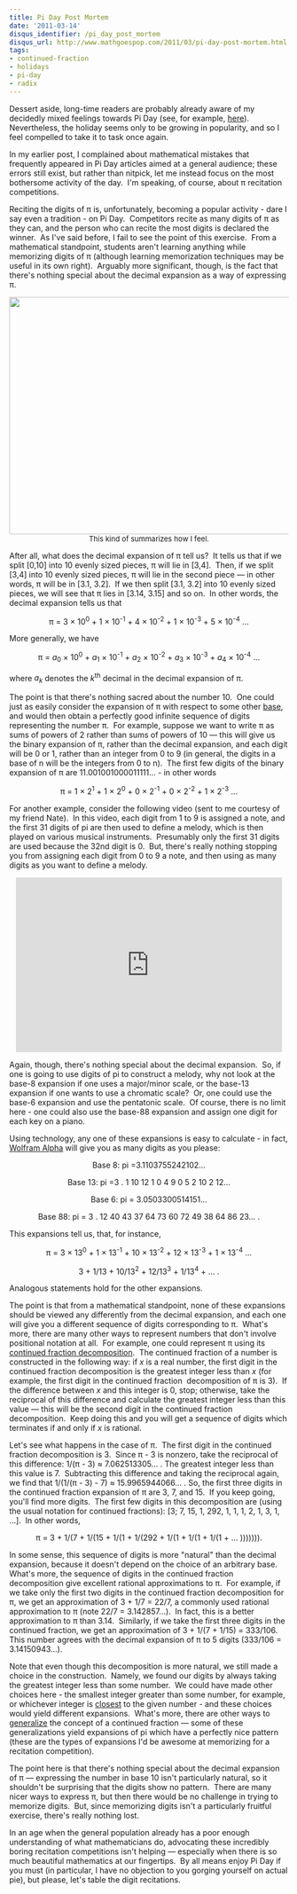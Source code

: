 ```yaml
---
title: Pi Day Post Mortem
date: '2011-03-14'
disqus_identifier: /pi_day_post_mortem
disqus_url: http://www.mathgoespop.com/2011/03/pi-day-post-mortem.html
tags:
- continued-fraction
- holidays
- pi-day
- radix
---
```


Dessert aside, long-time readers are probably already aware of my decidedly mixed feelings towards Pi Day (see, for example, <a href="http://www.mathgoespop.com/2009/03/pi-day.html">here</a>).  Nevertheless, the holiday seems only to be growing in popularity, and so I feel compelled to take it to task once again.

In my earlier post, I complained about mathematical mistakes that frequently appeared in Pi Day articles aimed at a general audience; these errors still exist, but rather than nitpick, let me instead focus on the most bothersome activity of the day.  I'm speaking, of course, about &pi; recitation competitions.

Reciting the digits of &pi; is, unfortunately, becoming a popular activity - dare I say even a tradition - on Pi Day.  Competitors recite as many digits of &pi; as they can, and the person who can recite the most digits is declared the winner.  As I've said before, I fail to see the point of this exercise.  From a mathematical standpoint, students aren't learning anything while memorizing digits of &pi; (although learning memorization techniques may be useful in its own right).  Arguably more significant, though, is the fact that there's nothing special about the decimal expansion as a way of expressing &pi;.

<p style="text-align:center;font-size:small;"><a href="http://www.toothpastefordinner.com/031208/how-many-digits-of-pi-do-you-know.gif"><img src="http://www.toothpastefordinner.com/031208/how-many-digits-of-pi-do-you-know.gif" alt="" width="650" height="428" /></a><br>This kind of summarizes how I feel.</p>

After all, what does the decimal expansion of &pi; tell us?  It tells us that if we split [0,10] into 10 evenly sized pieces, &pi; will lie in [3,4].  Then, if we split [3,4] into 10 evenly sized pieces, &pi; will lie in the second piece &mdash; in other words, &pi; will be in [3.1, 3.2].  If we then split [3.1, 3.2] into 10 evenly sized pieces, we will see that &pi; lies in [3.14, 3.15] and so on.  In other words, the decimal expansion tells us that

<p style="text-align: center;">&pi; = 3 &times; 10<sup>0</sup> + 1 &times; 10<sup>-1</sup> + 4 &times; 10<sup>-2</sup> + 1 &times; 10<sup>-3</sup> + 5 &times; 10<sup>-4</sup> ... </p> 

<p>More generally, we have</p>
<p style="text-align: center;">&pi; = <em>a</em><sub>0</sub> &times; 10<sup>0</sup> + <em>a</em><sub>1</sub> &times; 10<sup>-1</sup> + <em>a</em><sub>2</sub> &times; 10<sup>-2</sup> + <em>a</em><sub>3</sub> &times; 10<sup>-3</sup> + <em>a</em><sub>4</sub> &times; 10<sup>-4</sup> ... 
<p>where <em>a<sub>k</sub></em> denotes the <em>k</em><sup>th</sup> decimal in the decimal expansion of &pi;.</p>
<p>The point is that there's nothing sacred about the number 10.  One could just as easily consider the expansion of &pi; with respect to some other <a href="http://en.wikipedia.org/wiki/Radix">base</a>, and would then obtain a perfectly good infinite sequence of digits representing the number &pi;.  For example, suppose we want to write &pi; as sums of powers of 2 rather than sums of powers of 10 &mdash; this will give us the binary expansion of &pi;, rather than the decimal expansion, and each digit will be 0 or 1, rather than an integer from 0 to 9 (in general, the digits in a base of n will be the integers from 0 to n).  The first few digits of the binary expansion of &pi; are 11.001001000011111... - in other words</p>
<p style="text-align: center;">&pi; = 1 &times; 2<sup>1</sup> + 1 &times; 2<sup>0</sup> + 0 &times; 2<sup>-1</sup> + 0 &times; 2<sup>-2</sup> + 1 &times; 2<sup>-3</sup> ... </p> 
<p>For another example, consider the following video (sent to me courtesy of my friend Nate).  In this video, each digit from 1 to 9 is assigned a note, and the first 31 digits of pi are then used to define a melody, which is then played on various musical instruments.  Presumably only the first 31 digits are used because the 32nd digit is 0.  But, there's really nothing stopping you from assigning each digit from 0 to 9 a note, and then using as many digits as you want to define a melody.</p>
<p style="text-align: center;"><object width="480" height="315"><param name="movie" value="http://www.youtube.com/v/YOQb_mtkEEE?version=3&amp;hl=en_US"></param><param name="allowFullScreen" value="true"></param><param name="allowscriptaccess" value="always"></param><embed src="http://www.youtube.com/v/YOQb_mtkEEE?version=3&amp;hl=en_US" type="application/x-shockwave-flash" width="480" height="315" allowscriptaccess="always" allowfullscreen="true"></embed></object></p>
Again, though, there's nothing special about the decimal expansion.  So, if one is going to use digits of pi to construct a melody, why not look at the base-8 expansion if one uses a major/minor scale, or the base-13 expansion if one wants to use a chromatic scale?  Or, one could use the base-6 expansion and use the pentatonic scale.  Of course, there is no limit here - one could also use the base-88 expansion and assign one digit for each key on a piano.

Using technology, any one of these expansions is easy to calculate - in fact, <a href="http://www.wolframalpha.com/">Wolfram Alpha</a> will give you as many digits as you please:
<p style="text-align: center;">Base 8: pi =3.1103755242102...</p>
<p style="text-align: center;">Base 13: pi =3 . 1 10 12 1 0 4 9 0 5 2 10 2 12...</p>
<p style="text-align: center;">Base 6: pi = 3.0503300514151...</p>
<p style="text-align: center;">Base 88: pi = 3 . 12 40 43 37 64 73 60 72 49 38 64 86 23... .</p>
<p>This expansions tell us, that, for instance,</p>
<p style="text-align: center;">&pi; = 3 &times; 13<sup>0</sup> + 1 &times; 13<sup>-1</sup> + 10 &times; 13<sup>-2</sup> + 12 &times; 13<sup>-3</sup> + 1 &times; 13<sup>-4</sup> ... </p>
<p style="text-align: center;">3 + 1/13 + 10/13<sup>2</sup> + 12/13<sup>3</sup> + 1/13<sup>4</sup> + ... .</p>
<p>Analogous statements hold for the other expansions.</p>
<p>The point is that from a mathematical standpoint, none of these expansions should be viewed any differently from the decimal expansion, and each one will give you a different sequence of digits corresponding to &pi;.  What's more, there are many other ways to represent numbers that don't involve positional notation at all.  For example, one could represent &pi; using its <a href="http://en.wikipedia.org/wiki/Continued_fraction">continued fraction decomposition</a>.  The continued fraction of a number is constructed in the following way: if <em>x</em> is a real number, the first digit in the continued fraction decomposition is the greatest integer less than <em>x</em> (for example, the first digit in the continued fraction  decomposition of &pi; is 3).  If the difference between <em>x</em> and this integer is 0, stop; otherwise, take the reciprocal of this difference and calculate the greatest integer less than this value &mdash; this will be the second digit in the continued fraction decomposition.  Keep doing this and you will get a sequence of digits which terminates if and only if <em>x</em> is rational.</p>
<p>Let's see what happens in the case of &pi;.  The first digit in the continued fraction decomposition is 3.  Since &pi; - 3 is nonzero, take the reciprocal of this difference: 1/(&pi; - 3) &approx; 7.062513305... . The greatest integer less than this value is 7.  Subtracting this difference and taking the reciprocal again, we find that 1/(1/(&pi; - 3) - 7) &approx; 15.9965944066... . So, the first three digits in the continued fraction expansion of &pi; are 3, 7, and 15.  If you keep going, you'll find more digits.  The first few digits in this decomposition are (using the usual notation for continued fractions): [3; 7, 15, 1, 292, 1, 1, 1, 2, 1, 3, 1, ...].  In other words,</p>
<p style="text-align: center;">&pi; = 3 + 1/(7 + 1/(15 + 1/(1 + 1/(292 + 1/(1 + 1/(1 + 1/(1 + ... ))))))).</p>
<p>In some sense, this sequence of digits is more "natural" than the decimal expansion, because it doesn't depend on the choice of an arbitrary base.  What's more, the sequence of digits in the continued fraction decomposition give excellent rational approximations to &pi;.  For example, if we take only the first two digits in the continued fraction decomposition for &pi;, we get an approximation of 3 + 1/7 = 22/7, a commonly used rational approximation to &pi; (note 22/7 = 3.142857...).  In fact, this is a better approximation to &pi; than 3.14.  Similarly, if we take the first three digits in the continued fraction, we get an approximation of 3 + 1/(7 + 1/15) = 333/106.  This number agrees with the decimal expansion of &pi; to 5 digits (333/106 = 3.14150943...).</p>
<p>Note that even though this decomposition is more natural, we still made a choice in the construction.  Namely, we found our digits by always taking the greatest integer less than some number.  We could have made other choices here - the smallest integer greater than some number, for example, or whichever integer is <a href="http://mathworld.wolfram.com/NearestIntegerContinuedFraction.html">closest</a> to the given number - and these choices would yield different expansions.  What's more, there are other ways to <a href="http://en.wikipedia.org/wiki/Generalized_continued_fraction">generalize</a> the concept of a continued fraction &mdash; some of these generalizations yield expansions of pi which have a perfectly nice pattern (these are the types of expansions I'd be awesome at memorizing for a recitation competition).</p>
<p>The point here is that there's nothing special about the decimal expansion of &pi; &mdash; expressing the number in base 10 isn't particularly natural, so it shouldn't be surprising that the digits show no pattern.  There are many nicer ways to express &pi;, but then there would be no challenge in trying to memorize digits.  But, since memorizing digits isn't a particularly fruitful exercise, there's really nothing lost.</p>
<p>In an age when the general population already has a poor enough understanding of what mathematicians do, advocating these incredibly boring recitation competitions isn't helping &mdash; especially when there is so much beautiful mathematics at our fingertips.  By all means enjoy Pi Day if you must (in particular, I have no objection to you gorging yourself on actual pie), but please, let's table the digit recitations.</p>
